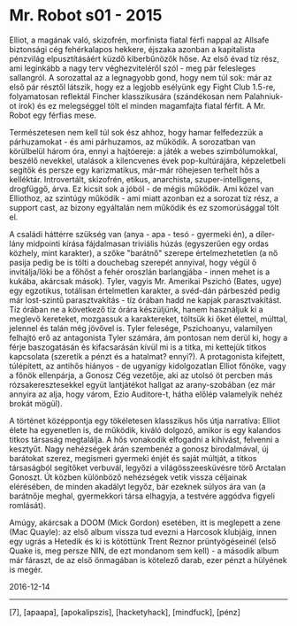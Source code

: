 # Mr. Robot s01 - 2015

Elliot, a magának való, skizofrén, morfinista fiatal férfi nappal az Allsafe biztonsági cég fehérkalapos hekkere, éjszaka azonban a kapitalista pénzvilág elpusztításáért küzdő kiberbűnözők hőse. Az első évad tíz rész, ami leginkább a nagy terv véghezviteléről szól - meg pár felesleges sallangról. A sorozattal az a legnagyobb gond, hogy nem túl sok: már az első pár résztől látszik, hogy ez a legjobb esélyünk egy Fight Club 1.5-re, folyamatosan reflektál Fincher klasszikusára (szándékosan nem Palahniuk-ot írok) és ez melegséggel tölt el minden magamfajta fiatal férfit. A Mr. Robot egy férfias mese.

Természetesen nem kell túl sok ész ahhoz, hogy hamar felfedezzük a párhuzamokat - és ami párhuzamos, az működik. A sorozatban van körülbelül három óra, ennyi a hajtóereje: a játék a webes szimbólumokkal, beszélő nevekkel, utalások a kilencvenes évek pop-kultúrájára, képzeletbeli segítők és persze egy karizmatikus, már-már röhejesen terhelt hős a kelléktár. Introvertált, skizofrén, etikus, anarchista, szuper-intelligens, drogfüggő, árva. Ez kicsit sok a jóból - de mégis működik. Ami közel van Elliothoz, az szintúgy működik - ami miatt azonban ez a sorozat tíz rész, a support cast, az bizony egyáltalán nem működik és ez szomorúsággal tölt el.

A családi háttérre szükség van (anya - apa - tesó - gyermeki én), a díler-lány midpointi kírása fájdalmasan triviális húzás (egyszerűen egy ordas közhely, mint karakter), a szőke "barátnő" szerepe értelmezhetetlen (a nő pasija pedig be is tölti a douchebag szerepét annyival, hogy végül ő invitálja/löki be a főhőst a fehér oroszlán barlangjába - innen mehet is a kukába, akárcsak mások). Tyler, vagyis Mr. Amerikai Pszichó (Bates, ugye) egy egzotikus, totálisan értelmetlen karakter, a svéd-dán párbeszéd pedig már lost-szintű parasztvakítás - tíz órában hadd ne kapjak parasztvakítást. Tíz órában ne a következő tíz órára készüljünk, hanem használjuk ki a meglevő kereteket, mozgassuk a karaktereket, töltsük ki őket élettel, múlttal, jelennel és talán még jövővel is. Tyler felesége, Pszichoanyu, valamilyen felhajtó erő az antagonista Tyler számára, ám pontosan nem derül ki, hogy a férje baszogatásán és kifacsarásán kívül mi is a titka, mi kettejük titkos kapcsolata (szeretik a pénzt és a hatalmat? ennyi?). A protagonista kifejtett, túlépített, az antihős hiányos - de ugyanígy kidolgozatlan Elliot főnöke, vagy a főnök ellenpárja, a Gonosz Cég vezetője, aki az utolsó öt percben más rózsakeresztesekkel együt lantjátékot hallgat az arany-szobában (ez már annyira az alja, hogy várom, Ezio Auditore-t, hátha előlép valamelyik nehéz brokát mögül).

A történet középpontja egy tökéletesen klasszikus hős útja narratíva: Elliot élete ha egyenetlen is, de működik, kiváló dolgozó, amikor is egy kalandos titkos társaság megtalálja. A hős vonakodik elfogadni a kihívást, felvenni a kesztyűt. Nagy nehézségek árán szembenéz a gonosz birodalmával, új barátokat szerez, megismeri gyermeki énjét és saját múltját, a titkos társaságból segítőket verbuvál, legyőzi a világösszeesküvésre törő Arctalan Gonoszt. Út közben különböző nehézségek vetik vissza céljainak elérésében, de minden akadályt legyőz, bár ezeknek súlyos ára van (a barátnője meghal, gyermekkori társa elhagyja, a testvére aggódva figyeli romlását).

Amúgy, akárcsak a DOOM (Mick Gordon) esetében, itt is meglepett a zene (Mac Quayle): az első album vissza tud evezni a Harcosok klubjáig, innen egy ugrás a Hetedik és ki is kötöttünk Trent Reznor prüntyögéseinél (első Quake is, meg persze NIN, de ezt mondanom sem kell) - a második album már fáraszt, de az első önmagában is kötelező darab, ezer pénzt a hülyének is megér.

2016-12-14 

----

[7], [apaapa], [apokalipszis], [hacketyhack], [mindfuck], [pénz]